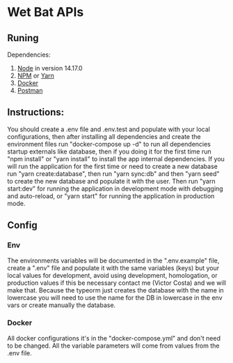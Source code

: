 # Wet Bat APIs

## Runing

Dependencies:
1. [Node](https://nodejs.org/en/download) in version 14.17.0
2. [NPM](https://www.npmjs.com) or [Yarn](https://classic.yarnpkg.com/lang/en/docs/install/#windows-stable)
3. [Docker](https://www.docker.com)
4. [Postman](https://www.postman.com/downloads)

## Instructions:

You should create a .env file and .env.test and populate with your local configurations, then after installing all dependencies and create the environment files run "docker-compose up -d" to run all dependencies startup externals like database, then if you doing it for the first time run "npm install" or "yarn install" to install the app internal dependencies.
If you will run the application for the first time or need to create a new database run "yarn create:database", then run "yarn sync:db" and then "yarn seed" to create the new database and populate it with the user.
Then run "yarn start:dev" for running the application in development mode with debugging and auto-reload, or "yarn start" for running the application in production mode.

## Config

### Env
The environments variables will be documented in the ".env.example" file, create a ".env" file and populate it with the same variables (keys) but your local values for development, avoid using development, homologation, or production values if this be necessary contact me (Victor Costa) and we will make that.
Because the typeorm just creates the database with the name in lowercase you will need to use the name for the DB in lowercase in the env vars or create manually the database.

### Docker
All docker configurations it's in the "docker-compose.yml" and don't need to be changed. All the variable parameters will come from values from the .env file.

